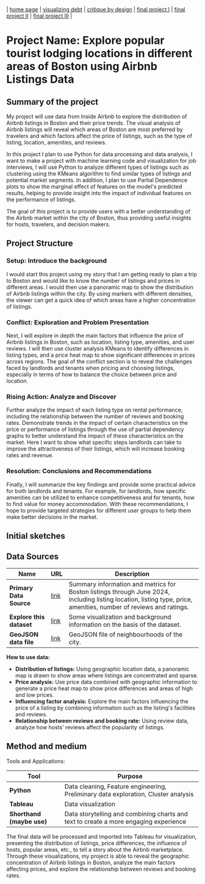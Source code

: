 | [home page](https://ray1208xxxx.github.io/Ray-Zeng-Portfolio/) | [visualizing debt](visualizing-government-debt) | [critique by design](critique-by-design) | [final project I](final-project-part-one) | [final project II](final-project-part-two) | [final project III](final-project-part-three) |

# Project Name: Explore popular tourist lodging locations in different areas of Boston using Airbnb Listings Data

## Summary of the project
My project will use data from Inside Airbnb to explore the distribution of Airbnb listings in Boston and their price trends. The visual analysis of Airbnb listings will reveal which areas of Boston are most preferred by travelers and which factors affect the price of listings, such as the type of listing, location, amenities, and reviews.

In this project I plan to use Python for data processing and data analysis, I want to make a project with machine learning code and visualization for job interviews, I will use Python to analyze different types of listings such as clustering using the KMeans algorithm to find similar types of listings and potential market segments. In addition, I plan to use Partial Dependence plots to show the marginal effect of features on the model's predicted results, helping to provide insight into the impact of individual features on the performance of listings.

The goal of this project is to provide users with a better understanding of the Airbnb market within the city of Boston, thus providing useful insights for hosts, travelers, and decision makers.

## Project Structure
### Setup: Introduce the background
I would start this project using my story that I am getting ready to plan a trip to Boston and would like to know the number of listings and prices in different areas. I would then use a panoramic map to show the distribution of Airbnb listings within the city. By using markers with different densities, the viewer can get a quick idea of which areas have a higher concentration of listings.

### Conflict: Exploration and Problem Presentation
Next, I will explore in depth the main factors that influence the price of Airbnb listings in Boston, such as location, listing type, amenities, and user reviews. I will then use cluster analysis KMeans to identify differences in listing types, and a price heat map to show significant differences in prices across regions. The goal of the conflict section is to reveal the challenges faced by landlords and tenants when pricing and choosing listings, especially in terms of how to balance the choice between price and location.

### Rising Action: Analyze and Discover 
Further analyze the impact of each listing type on rental performance, including the relationship between the number of reviews and booking rates. Demonstrate trends in the impact of certain characteristics on the price or performance of listings through the use of partial dependency graphs to better understand the impact of these characteristics on the market. Here I want to show what specific steps landlords can take to improve the attractiveness of their listings, which will increase booking rates and revenue.

### Resolution: Conclusions and Recommendations
Finally, I will summarize the key findings and provide some practical advice for both landlords and tenants. For example, for landlords, how specific amenities can be utilized to enhance competitiveness and for tenants, how to find value for money accommodation. With these recommendations, I hope to provide targeted strategies for different user groups to help them make better decisions in the market.

## Initial sketches

## Data Sources
| Name                 | URL                                                                                 | Description                                                                                             |
|----------------------|-------------------------------------------------------------------------------------|---------------------------------------------------------------------------------------------------------|
| **Primary Data Source**  | [link](https://data.insideairbnb.com/united-states/ma/boston/2024-06-22/visualisations/listings.csv)  | Summary information and metrics for Boston listings through June 2024, including listing location, listing type, price, amenities, number of reviews and ratings. |
| **Explore this dataset** | [link](https://insideairbnb.com/boston/)                                         | Some visualization and background information on the basis of the dataset.                             |
| **GeoJSON data file**    | [link](https://data.insideairbnb.com/united-states/ma/boston/2024-06-22/visualisations/neighbourhoods.geojson) | GeoJSON file of neighbourhoods of the city.                                                            |

**How to use data:**
 - **Distribution of listings:** Using geographic location data, a panoramic map is drawn to show areas where listings are concentrated and sparse.
 - **Price analysis:** Use price data combined with geographic information to generate a price heat map to show price differences and areas of high and low prices.
 - **Influencing factor analysis:** Explore the main factors influencing the price of a listing by combining information such as the listing's facilities and reviews.
 - **Relationship between reviews and booking rate:** Using review data, analyze how hosts' reviews affect the popularity of listings.


## Method and medium
Tools and Applications:

| Tool                     | Purpose                                                                                    |
|--------------------------|--------------------------------------------------------------------------------------------|
| **Python**               | Data cleaning, Feature engineering, Preliminary data exploration, Cluster analysis         |
| **Tableau**              | Data visualization                                                                         |
| **Shorthand (maybe use)**| Data storytelling and combining charts and text to create a more engaging experience       |

The final data will be processed and imported into Tableau for visualization, presenting the distribution of listings, price differences, the influence of hosts, popular areas, etc., to tell a story about the Airbnb marketplace. Through these visualizations, my project is able to reveal the geographic concentration of Airbnb listings in Boston, analyze the main factors affecting prices, and explore the relationship between reviews and booking rates.
